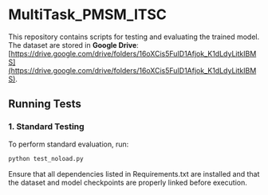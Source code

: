 # MultiTask_PMSM_ITSC

This repository contains scripts for testing and evaluating the trained model.  
The dataset are stored in **Google Drive**: [https://drive.google.com/drive/folders/16oXCis5FuID1Afjok_K1dLdyLitkIBMS](https://drive.google.com/drive/folders/16oXCis5FuID1Afjok_K1dLdyLitkIBMS).  

## Running Tests

### 1. Standard Testing
To perform standard evaluation, run:
```bash
python test_noload.py
```
Ensure that all dependencies listed in Requirements.txt are installed and that the dataset and model checkpoints are properly linked before execution.
